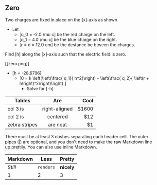 ## Zero
Two charges are fixed in place on the \[x\]-axis as shown. 

* Let 
  * \[q_0 = -2.0 \mu c\] be the red charge on the left.
  * \[q_1 = 4.0 \mu c\] be the blue charge on the right.
  * \[r = d = 12.0 cm\] be the destance be btween the charges.

Find \[h\] along the \[x\]-axis such that the electric 
field is zero.

[[zero.png]]

* \[h = -28.9706\]
  * \[0 = k \left(\left(\frac{ q_1}{ h^2}\right) - \left(\frac{ q_2}{ \left(r + h\right)^2\right)\right) \]
      * Solve for \[-h\]

| Tables        | Are           | Cool  |
| ------------- |:-------------:| -----:|
| col 3 is      | right-aligned | $1600 |
| col 2 is      | centered      |   $12 |
| zebra stripes | are neat      |    $1 |

There must be at least 3 dashes separating each header cell.
The outer pipes (|) are optional, and you don't need to make the 
raw Markdown line up prettily. You can also use inline Markdown.

Markdown | Less | Pretty
--- | --- | ---
*Still* | `renders` | **nicely**
1 | 2 | 3
